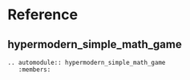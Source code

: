 # Reference

## hypermodern_simple_math_game

```{eval-rst}
.. automodule:: hypermodern_simple_math_game
   :members:
```
